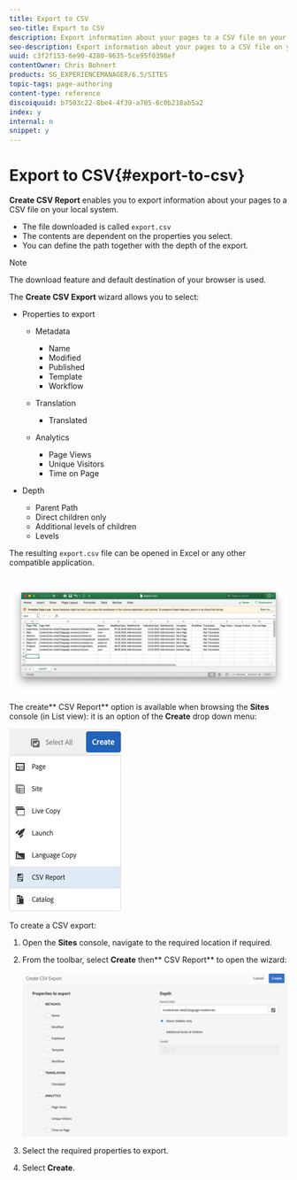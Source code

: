 ```yaml
---
title: Export to CSV
seo-title: Export to CSV
description: Export information about your pages to a CSV file on your local system
seo-description: Export information about your pages to a CSV file on your local system
uuid: c3f2f153-6e90-4280-9635-5ce95f0398ef
contentOwner: Chris Bohnert
products: SG_EXPERIENCEMANAGER/6.5/SITES
topic-tags: page-authoring
content-type: reference
discoiquuid: b7503c22-8be4-4f39-a705-6c0b218ab5a2
index: y
internal: n
snippet: y
---
```


# Export to CSV{#export-to-csv}

**Create CSV Report** enables you to export information about your pages to a CSV file on your local system.

* The file downloaded is called `export.csv`
* The contents are dependent on the properties you select.
* You can define the path together with the depth of the export.

>[!NOTE]
>
>The download feature and default destination of your browser is used.

The **Create CSV Export** wizard allows you to select:

* Properties to export

    * Metadata

        * Name
        * Modified
        * Published
        * Template
        * Workflow

    * Translation

        * Translated

    * Analytics

        * Page Views
        * Unique Visitors
        * Time on Page

* Depth

    * Parent Path
    * Direct children only
    * Additional levels of children
    * Levels

The resulting `export.csv` file can be opened in Excel or any other compatible application.

![]() ![](assets/etc-01.png)

The create** CSV Report** option is available when browsing the **Sites** console (in List view): it is an option of the **Create** drop down menu:

![](assets/etc-02.png)

To create a CSV export:

1. Open the **Sites** console, navigate to the required location if required.
1. From the toolbar, select **Create** then** CSV Report** to open the wizard:

   ![](assets/etc-03.png)

1. Select the required properties to export.
1. Select **Create**.

